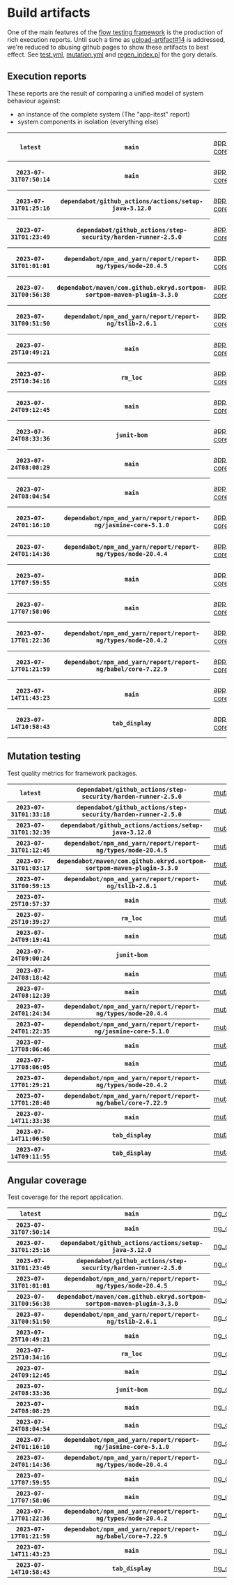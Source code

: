 # Build artifacts

One of the main features of the [flow testing framework](https://github.com/Mastercard/flow) is the production of rich execution reports.
Until such a time as [upload-artifact#14](https://github.com/actions/upload-artifact/issues/14) is addressed, we're reduced to abusing github pages to show these artifacts to best effect.
See [test.yml](https://github.com/Mastercard/flow/blob/main/.github/workflows/test.yml), [mutation.yml](https://github.com/Mastercard/flow/blob/main/.github/workflows/mutation.yml) and [regen_index.pl](https://github.com/Mastercard/flow/blob/pages/regen_index.pl) for the gory details.

## Execution reports

These reports are the result of comparing a unified model of system behaviour against:
 * an instance of the complete system (The "app-itest" report)
 * system components in isolation (everything else)

<!-- start:execution -->
<table>
	<tbody>
		<tr> <th><code>latest</code></th>
			 <th><code>main</code></th>
			<td><a href="execution/latest/example/app-core/target/mctf/latest/index.html">app-core</a></td>
			<td><a href="execution/latest/example/app-histogram/target/mctf/latest/index.html">app-histogram</a></td>
			<td><a href="execution/latest/example/app-itest/target/mctf/latest/index.html">app-itest</a></td>
			<td><a href="execution/latest/example/app-queue/target/mctf/latest/index.html">app-queue</a></td>
			<td><a href="execution/latest/example/app-store/target/mctf/latest/index.html">app-store</a></td>
			<td><a href="execution/latest/example/app-ui/target/mctf/latest/index.html">app-ui</a></td>
			<td><a href="execution/latest/example/app-web-ui/target/mctf/latest/index.html">app-web-ui</a></td>
		</tr>
		<tr> <th><code>2023-07-31T07:50:14</code></th>
			 <th><code>main</code></th>
			<td><a href="execution/1690789814/example/app-core/target/mctf/latest/index.html">app-core</a></td>
			<td><a href="execution/1690789814/example/app-histogram/target/mctf/latest/index.html">app-histogram</a></td>
			<td><a href="execution/1690789814/example/app-itest/target/mctf/latest/index.html">app-itest</a></td>
			<td><a href="execution/1690789814/example/app-queue/target/mctf/latest/index.html">app-queue</a></td>
			<td><a href="execution/1690789814/example/app-store/target/mctf/latest/index.html">app-store</a></td>
			<td><a href="execution/1690789814/example/app-ui/target/mctf/latest/index.html">app-ui</a></td>
			<td><a href="execution/1690789814/example/app-web-ui/target/mctf/latest/index.html">app-web-ui</a></td>
		</tr>
		<tr> <th><code>2023-07-31T01:25:16</code></th>
			 <th><code>dependabot/github_actions/actions/setup-java-3.12.0</code></th>
			<td><a href="execution/1690766716/example/app-core/target/mctf/latest/index.html">app-core</a></td>
			<td><a href="execution/1690766716/example/app-histogram/target/mctf/latest/index.html">app-histogram</a></td>
			<td><a href="execution/1690766716/example/app-itest/target/mctf/latest/index.html">app-itest</a></td>
			<td><a href="execution/1690766716/example/app-queue/target/mctf/latest/index.html">app-queue</a></td>
			<td><a href="execution/1690766716/example/app-store/target/mctf/latest/index.html">app-store</a></td>
			<td><a href="execution/1690766716/example/app-ui/target/mctf/latest/index.html">app-ui</a></td>
			<td><a href="execution/1690766716/example/app-web-ui/target/mctf/latest/index.html">app-web-ui</a></td>
		</tr>
		<tr> <th><code>2023-07-31T01:23:49</code></th>
			 <th><code>dependabot/github_actions/step-security/harden-runner-2.5.0</code></th>
			<td><a href="execution/1690766629/example/app-core/target/mctf/latest/index.html">app-core</a></td>
			<td><a href="execution/1690766629/example/app-histogram/target/mctf/latest/index.html">app-histogram</a></td>
			<td><a href="execution/1690766629/example/app-itest/target/mctf/latest/index.html">app-itest</a></td>
			<td><a href="execution/1690766629/example/app-queue/target/mctf/latest/index.html">app-queue</a></td>
			<td><a href="execution/1690766629/example/app-store/target/mctf/latest/index.html">app-store</a></td>
			<td><a href="execution/1690766629/example/app-ui/target/mctf/latest/index.html">app-ui</a></td>
			<td><a href="execution/1690766629/example/app-web-ui/target/mctf/latest/index.html">app-web-ui</a></td>
		</tr>
		<tr> <th><code>2023-07-31T01:01:01</code></th>
			 <th><code>dependabot/npm_and_yarn/report/report-ng/types/node-20.4.5</code></th>
			<td><a href="execution/1690765261/example/app-core/target/mctf/latest/index.html">app-core</a></td>
			<td><a href="execution/1690765261/example/app-histogram/target/mctf/latest/index.html">app-histogram</a></td>
			<td><a href="execution/1690765261/example/app-itest/target/mctf/latest/index.html">app-itest</a></td>
			<td><a href="execution/1690765261/example/app-queue/target/mctf/latest/index.html">app-queue</a></td>
			<td><a href="execution/1690765261/example/app-store/target/mctf/latest/index.html">app-store</a></td>
			<td><a href="execution/1690765261/example/app-ui/target/mctf/latest/index.html">app-ui</a></td>
			<td><a href="execution/1690765261/example/app-web-ui/target/mctf/latest/index.html">app-web-ui</a></td>
		</tr>
		<tr> <th><code>2023-07-31T00:56:38</code></th>
			 <th><code>dependabot/maven/com.github.ekryd.sortpom-sortpom-maven-plugin-3.3.0</code></th>
			<td><a href="execution/1690764998/example/app-core/target/mctf/latest/index.html">app-core</a></td>
			<td><a href="execution/1690764998/example/app-histogram/target/mctf/latest/index.html">app-histogram</a></td>
			<td><a href="execution/1690764998/example/app-itest/target/mctf/latest/index.html">app-itest</a></td>
			<td><a href="execution/1690764998/example/app-queue/target/mctf/latest/index.html">app-queue</a></td>
			<td><a href="execution/1690764998/example/app-store/target/mctf/latest/index.html">app-store</a></td>
			<td><a href="execution/1690764998/example/app-ui/target/mctf/latest/index.html">app-ui</a></td>
			<td><a href="execution/1690764998/example/app-web-ui/target/mctf/latest/index.html">app-web-ui</a></td>
		</tr>
		<tr> <th><code>2023-07-31T00:51:50</code></th>
			 <th><code>dependabot/npm_and_yarn/report/report-ng/tslib-2.6.1</code></th>
			<td><a href="execution/1690764710/example/app-core/target/mctf/latest/index.html">app-core</a></td>
			<td><a href="execution/1690764710/example/app-histogram/target/mctf/latest/index.html">app-histogram</a></td>
			<td><a href="execution/1690764710/example/app-itest/target/mctf/latest/index.html">app-itest</a></td>
			<td><a href="execution/1690764710/example/app-queue/target/mctf/latest/index.html">app-queue</a></td>
			<td><a href="execution/1690764710/example/app-store/target/mctf/latest/index.html">app-store</a></td>
			<td><a href="execution/1690764710/example/app-ui/target/mctf/latest/index.html">app-ui</a></td>
			<td><a href="execution/1690764710/example/app-web-ui/target/mctf/latest/index.html">app-web-ui</a></td>
		</tr>
		<tr> <th><code>2023-07-25T10:49:21</code></th>
			 <th><code>main</code></th>
			<td><a href="execution/1690282161/example/app-core/target/mctf/latest/index.html">app-core</a></td>
			<td><a href="execution/1690282161/example/app-histogram/target/mctf/latest/index.html">app-histogram</a></td>
			<td><a href="execution/1690282161/example/app-itest/target/mctf/latest/index.html">app-itest</a></td>
			<td><a href="execution/1690282161/example/app-queue/target/mctf/latest/index.html">app-queue</a></td>
			<td><a href="execution/1690282161/example/app-store/target/mctf/latest/index.html">app-store</a></td>
			<td><a href="execution/1690282161/example/app-ui/target/mctf/latest/index.html">app-ui</a></td>
			<td><a href="execution/1690282161/example/app-web-ui/target/mctf/latest/index.html">app-web-ui</a></td>
		</tr>
		<tr> <th><code>2023-07-25T10:34:16</code></th>
			 <th><code>rm_loc</code></th>
			<td><a href="execution/1690281256/example/app-core/target/mctf/latest/index.html">app-core</a></td>
			<td><a href="execution/1690281256/example/app-histogram/target/mctf/latest/index.html">app-histogram</a></td>
			<td><a href="execution/1690281256/example/app-itest/target/mctf/latest/index.html">app-itest</a></td>
			<td><a href="execution/1690281256/example/app-queue/target/mctf/latest/index.html">app-queue</a></td>
			<td><a href="execution/1690281256/example/app-store/target/mctf/latest/index.html">app-store</a></td>
			<td><a href="execution/1690281256/example/app-ui/target/mctf/latest/index.html">app-ui</a></td>
			<td><a href="execution/1690281256/example/app-web-ui/target/mctf/latest/index.html">app-web-ui</a></td>
		</tr>
		<tr> <th><code>2023-07-24T09:12:45</code></th>
			 <th><code>main</code></th>
			<td><a href="execution/1690189965/example/app-core/target/mctf/latest/index.html">app-core</a></td>
			<td><a href="execution/1690189965/example/app-histogram/target/mctf/latest/index.html">app-histogram</a></td>
			<td><a href="execution/1690189965/example/app-itest/target/mctf/latest/index.html">app-itest</a></td>
			<td><a href="execution/1690189965/example/app-queue/target/mctf/latest/index.html">app-queue</a></td>
			<td><a href="execution/1690189965/example/app-store/target/mctf/latest/index.html">app-store</a></td>
			<td><a href="execution/1690189965/example/app-ui/target/mctf/latest/index.html">app-ui</a></td>
			<td><a href="execution/1690189965/example/app-web-ui/target/mctf/latest/index.html">app-web-ui</a></td>
		</tr>
		<tr> <th><code>2023-07-24T08:33:36</code></th>
			 <th><code>junit-bom</code></th>
			<td><a href="execution/1690187616/example/app-core/target/mctf/latest/index.html">app-core</a></td>
			<td><a href="execution/1690187616/example/app-histogram/target/mctf/latest/index.html">app-histogram</a></td>
			<td><a href="execution/1690187616/example/app-itest/target/mctf/latest/index.html">app-itest</a></td>
			<td><a href="execution/1690187616/example/app-queue/target/mctf/latest/index.html">app-queue</a></td>
			<td><a href="execution/1690187616/example/app-store/target/mctf/latest/index.html">app-store</a></td>
			<td><a href="execution/1690187616/example/app-ui/target/mctf/latest/index.html">app-ui</a></td>
			<td><a href="execution/1690187616/example/app-web-ui/target/mctf/latest/index.html">app-web-ui</a></td>
		</tr>
		<tr> <th><code>2023-07-24T08:08:29</code></th>
			 <th><code>main</code></th>
			<td><a href="execution/1690186109/example/app-core/target/mctf/latest/index.html">app-core</a></td>
			<td><a href="execution/1690186109/example/app-histogram/target/mctf/latest/index.html">app-histogram</a></td>
			<td><a href="execution/1690186109/example/app-itest/target/mctf/latest/index.html">app-itest</a></td>
			<td><a href="execution/1690186109/example/app-queue/target/mctf/latest/index.html">app-queue</a></td>
			<td><a href="execution/1690186109/example/app-store/target/mctf/latest/index.html">app-store</a></td>
			<td><a href="execution/1690186109/example/app-ui/target/mctf/latest/index.html">app-ui</a></td>
			<td><a href="execution/1690186109/example/app-web-ui/target/mctf/latest/index.html">app-web-ui</a></td>
		</tr>
		<tr> <th><code>2023-07-24T08:04:54</code></th>
			 <th><code>main</code></th>
			<td><a href="execution/1690185894/example/app-core/target/mctf/latest/index.html">app-core</a></td>
			<td><a href="execution/1690185894/example/app-histogram/target/mctf/latest/index.html">app-histogram</a></td>
			<td><a href="execution/1690185894/example/app-itest/target/mctf/latest/index.html">app-itest</a></td>
			<td><a href="execution/1690185894/example/app-queue/target/mctf/latest/index.html">app-queue</a></td>
			<td><a href="execution/1690185894/example/app-store/target/mctf/latest/index.html">app-store</a></td>
			<td><a href="execution/1690185894/example/app-ui/target/mctf/latest/index.html">app-ui</a></td>
			<td><a href="execution/1690185894/example/app-web-ui/target/mctf/latest/index.html">app-web-ui</a></td>
		</tr>
		<tr> <th><code>2023-07-24T01:16:10</code></th>
			 <th><code>dependabot/npm_and_yarn/report/report-ng/jasmine-core-5.1.0</code></th>
			<td><a href="execution/1690161370/example/app-core/target/mctf/latest/index.html">app-core</a></td>
			<td><a href="execution/1690161370/example/app-histogram/target/mctf/latest/index.html">app-histogram</a></td>
			<td><a href="execution/1690161370/example/app-itest/target/mctf/latest/index.html">app-itest</a></td>
			<td><a href="execution/1690161370/example/app-queue/target/mctf/latest/index.html">app-queue</a></td>
			<td><a href="execution/1690161370/example/app-store/target/mctf/latest/index.html">app-store</a></td>
			<td><a href="execution/1690161370/example/app-ui/target/mctf/latest/index.html">app-ui</a></td>
			<td><a href="execution/1690161370/example/app-web-ui/target/mctf/latest/index.html">app-web-ui</a></td>
		</tr>
		<tr> <th><code>2023-07-24T01:14:36</code></th>
			 <th><code>dependabot/npm_and_yarn/report/report-ng/types/node-20.4.4</code></th>
			<td><a href="execution/1690161276/example/app-core/target/mctf/latest/index.html">app-core</a></td>
			<td><a href="execution/1690161276/example/app-histogram/target/mctf/latest/index.html">app-histogram</a></td>
			<td><a href="execution/1690161276/example/app-itest/target/mctf/latest/index.html">app-itest</a></td>
			<td><a href="execution/1690161276/example/app-queue/target/mctf/latest/index.html">app-queue</a></td>
			<td><a href="execution/1690161276/example/app-store/target/mctf/latest/index.html">app-store</a></td>
			<td><a href="execution/1690161276/example/app-ui/target/mctf/latest/index.html">app-ui</a></td>
			<td><a href="execution/1690161276/example/app-web-ui/target/mctf/latest/index.html">app-web-ui</a></td>
		</tr>
		<tr> <th><code>2023-07-17T07:59:55</code></th>
			 <th><code>main</code></th>
			<td><a href="execution/1689580795/example/app-core/target/mctf/latest/index.html">app-core</a></td>
			<td><a href="execution/1689580795/example/app-histogram/target/mctf/latest/index.html">app-histogram</a></td>
			<td><a href="execution/1689580795/example/app-itest/target/mctf/latest/index.html">app-itest</a></td>
			<td><a href="execution/1689580795/example/app-queue/target/mctf/latest/index.html">app-queue</a></td>
			<td><a href="execution/1689580795/example/app-store/target/mctf/latest/index.html">app-store</a></td>
			<td><a href="execution/1689580795/example/app-ui/target/mctf/latest/index.html">app-ui</a></td>
			<td><a href="execution/1689580795/example/app-web-ui/target/mctf/latest/index.html">app-web-ui</a></td>
		</tr>
		<tr> <th><code>2023-07-17T07:58:06</code></th>
			 <th><code>main</code></th>
			<td><a href="execution/1689580686/example/app-core/target/mctf/latest/index.html">app-core</a></td>
			<td><a href="execution/1689580686/example/app-histogram/target/mctf/latest/index.html">app-histogram</a></td>
			<td><a href="execution/1689580686/example/app-itest/target/mctf/latest/index.html">app-itest</a></td>
			<td><a href="execution/1689580686/example/app-queue/target/mctf/latest/index.html">app-queue</a></td>
			<td><a href="execution/1689580686/example/app-store/target/mctf/latest/index.html">app-store</a></td>
			<td><a href="execution/1689580686/example/app-ui/target/mctf/latest/index.html">app-ui</a></td>
			<td><a href="execution/1689580686/example/app-web-ui/target/mctf/latest/index.html">app-web-ui</a></td>
		</tr>
		<tr> <th><code>2023-07-17T01:22:36</code></th>
			 <th><code>dependabot/npm_and_yarn/report/report-ng/types/node-20.4.2</code></th>
			<td><a href="execution/1689556956/example/app-core/target/mctf/latest/index.html">app-core</a></td>
			<td><a href="execution/1689556956/example/app-histogram/target/mctf/latest/index.html">app-histogram</a></td>
			<td><a href="execution/1689556956/example/app-itest/target/mctf/latest/index.html">app-itest</a></td>
			<td><a href="execution/1689556956/example/app-queue/target/mctf/latest/index.html">app-queue</a></td>
			<td><a href="execution/1689556956/example/app-store/target/mctf/latest/index.html">app-store</a></td>
			<td><a href="execution/1689556956/example/app-ui/target/mctf/latest/index.html">app-ui</a></td>
			<td><a href="execution/1689556956/example/app-web-ui/target/mctf/latest/index.html">app-web-ui</a></td>
		</tr>
		<tr> <th><code>2023-07-17T01:21:59</code></th>
			 <th><code>dependabot/npm_and_yarn/report/report-ng/babel/core-7.22.9</code></th>
			<td><a href="execution/1689556919/example/app-core/target/mctf/latest/index.html">app-core</a></td>
			<td><a href="execution/1689556919/example/app-histogram/target/mctf/latest/index.html">app-histogram</a></td>
			<td><a href="execution/1689556919/example/app-itest/target/mctf/latest/index.html">app-itest</a></td>
			<td><a href="execution/1689556919/example/app-queue/target/mctf/latest/index.html">app-queue</a></td>
			<td><a href="execution/1689556919/example/app-store/target/mctf/latest/index.html">app-store</a></td>
			<td><a href="execution/1689556919/example/app-ui/target/mctf/latest/index.html">app-ui</a></td>
			<td><a href="execution/1689556919/example/app-web-ui/target/mctf/latest/index.html">app-web-ui</a></td>
		</tr>
		<tr> <th><code>2023-07-14T11:43:23</code></th>
			 <th><code>main</code></th>
			<td><a href="execution/1689335003/example/app-core/target/mctf/latest/index.html">app-core</a></td>
			<td><a href="execution/1689335003/example/app-histogram/target/mctf/latest/index.html">app-histogram</a></td>
			<td><a href="execution/1689335003/example/app-itest/target/mctf/latest/index.html">app-itest</a></td>
			<td><a href="execution/1689335003/example/app-queue/target/mctf/latest/index.html">app-queue</a></td>
			<td><a href="execution/1689335003/example/app-store/target/mctf/latest/index.html">app-store</a></td>
			<td><a href="execution/1689335003/example/app-ui/target/mctf/latest/index.html">app-ui</a></td>
			<td><a href="execution/1689335003/example/app-web-ui/target/mctf/latest/index.html">app-web-ui</a></td>
		</tr>
		<tr> <th><code>2023-07-14T10:58:43</code></th>
			 <th><code>tab_display</code></th>
			<td><a href="execution/1689332323/example/app-core/target/mctf/latest/index.html">app-core</a></td>
			<td><a href="execution/1689332323/example/app-histogram/target/mctf/latest/index.html">app-histogram</a></td>
			<td><a href="execution/1689332323/example/app-itest/target/mctf/latest/index.html">app-itest</a></td>
			<td><a href="execution/1689332323/example/app-queue/target/mctf/latest/index.html">app-queue</a></td>
			<td><a href="execution/1689332323/example/app-store/target/mctf/latest/index.html">app-store</a></td>
			<td><a href="execution/1689332323/example/app-ui/target/mctf/latest/index.html">app-ui</a></td>
			<td><a href="execution/1689332323/example/app-web-ui/target/mctf/latest/index.html">app-web-ui</a></td>
		</tr>
	</tbody>
</table>
<!-- end:execution -->

## Mutation testing

Test quality metrics for framework packages.

<!-- start:mutation -->
<table>
	<tbody>
		<tr> <th><code>latest</code></th>
			 <th><code>dependabot/github_actions/step-security/harden-runner-2.5.0</code></th>
			<td><a href="mutation/latest/mutation_report/index.html">mutation</a></td>
			<td></td>
			<td></td>
			<td></td>
			<td></td>
			<td></td>
			<td></td>
			<td></td>
			<td></td>
			<td></td>
			<td></td>
			<td></td>
			<td></td>
			<td></td>
			<td></td>
		</tr>
		<tr> <th><code>2023-07-31T01:33:18</code></th>
			 <th><code>dependabot/github_actions/step-security/harden-runner-2.5.0</code></th>
			<td><a href="mutation/1690767198/mutation_report/index.html">mutation</a></td>
			<td></td>
			<td></td>
			<td></td>
			<td></td>
			<td></td>
			<td></td>
			<td></td>
			<td></td>
			<td></td>
			<td></td>
			<td></td>
			<td></td>
			<td></td>
			<td></td>
		</tr>
		<tr> <th><code>2023-07-31T01:32:39</code></th>
			 <th><code>dependabot/github_actions/actions/setup-java-3.12.0</code></th>
			<td><a href="mutation/1690767159/mutation_report/index.html">mutation</a></td>
			<td></td>
			<td></td>
			<td></td>
			<td></td>
			<td></td>
			<td></td>
			<td></td>
			<td></td>
			<td></td>
			<td></td>
			<td></td>
			<td></td>
			<td></td>
			<td></td>
		</tr>
		<tr> <th><code>2023-07-31T01:12:45</code></th>
			 <th><code>dependabot/npm_and_yarn/report/report-ng/types/node-20.4.5</code></th>
			<td><a href="mutation/1690765965/mutation_report/index.html">mutation</a></td>
			<td></td>
			<td></td>
			<td></td>
			<td></td>
			<td></td>
			<td></td>
			<td></td>
			<td></td>
			<td></td>
			<td></td>
			<td></td>
			<td></td>
			<td></td>
			<td></td>
		</tr>
		<tr> <th><code>2023-07-31T01:03:17</code></th>
			 <th><code>dependabot/maven/com.github.ekryd.sortpom-sortpom-maven-plugin-3.3.0</code></th>
			<td><a href="mutation/1690765397/mutation_report/index.html">mutation</a></td>
			<td></td>
			<td></td>
			<td></td>
			<td></td>
			<td></td>
			<td></td>
			<td></td>
			<td></td>
			<td></td>
			<td></td>
			<td></td>
			<td></td>
			<td></td>
			<td></td>
		</tr>
		<tr> <th><code>2023-07-31T00:59:13</code></th>
			 <th><code>dependabot/npm_and_yarn/report/report-ng/tslib-2.6.1</code></th>
			<td><a href="mutation/1690765153/mutation_report/index.html">mutation</a></td>
			<td></td>
			<td></td>
			<td></td>
			<td></td>
			<td></td>
			<td></td>
			<td></td>
			<td></td>
			<td></td>
			<td></td>
			<td></td>
			<td></td>
			<td></td>
			<td></td>
		</tr>
		<tr> <th><code>2023-07-25T10:57:37</code></th>
			 <th><code>main</code></th>
			<td><a href="mutation/1690282657/mutation_report/index.html">mutation</a></td>
			<td></td>
			<td></td>
			<td></td>
			<td></td>
			<td></td>
			<td></td>
			<td></td>
			<td></td>
			<td></td>
			<td></td>
			<td></td>
			<td></td>
			<td></td>
			<td></td>
		</tr>
		<tr> <th><code>2023-07-25T10:39:27</code></th>
			 <th><code>rm_loc</code></th>
			<td><a href="mutation/1690281567/mutation_report/index.html">mutation</a></td>
			<td></td>
			<td></td>
			<td></td>
			<td></td>
			<td></td>
			<td></td>
			<td></td>
			<td></td>
			<td></td>
			<td></td>
			<td></td>
			<td></td>
			<td></td>
			<td></td>
		</tr>
		<tr> <th><code>2023-07-24T09:19:41</code></th>
			 <th><code>main</code></th>
			<td><a href="mutation/1690190381/mutation_report/index.html">mutation</a></td>
			<td></td>
			<td></td>
			<td></td>
			<td></td>
			<td></td>
			<td></td>
			<td></td>
			<td></td>
			<td></td>
			<td></td>
			<td></td>
			<td></td>
			<td></td>
			<td></td>
		</tr>
		<tr> <th><code>2023-07-24T09:00:24</code></th>
			 <th><code>junit-bom</code></th>
			<td></td>
			<td><a href="mutation/1690189224/mutation_report/index.html">mutation_report</a></td>
			<td><a href="mutation/1690189224/project_mutation_reports/api/target/pit-reports/index.html">project_mutation_reports/api/target/pit-reports</a></td>
			<td><a href="mutation/1690189224/project_mutation_reports/builder/target/pit-reports/index.html">project_mutation_reports/builder/target/pit-reports</a></td>
			<td><a href="mutation/1690189224/project_mutation_reports/message/message-core/target/pit-reports/index.html">project_mutation_reports/message/message-core/target/pit-reports</a></td>
			<td><a href="mutation/1690189224/project_mutation_reports/message/message-http/target/pit-reports/index.html">project_mutation_reports/message/message-http/target/pit-reports</a></td>
			<td><a href="mutation/1690189224/project_mutation_reports/message/message-json/target/pit-reports/index.html">project_mutation_reports/message/message-json/target/pit-reports</a></td>
			<td><a href="mutation/1690189224/project_mutation_reports/message/message-sql/target/pit-reports/index.html">project_mutation_reports/message/message-sql/target/pit-reports</a></td>
			<td><a href="mutation/1690189224/project_mutation_reports/message/message-text/target/pit-reports/index.html">project_mutation_reports/message/message-text/target/pit-reports</a></td>
			<td><a href="mutation/1690189224/project_mutation_reports/message/message-web/target/pit-reports/index.html">project_mutation_reports/message/message-web/target/pit-reports</a></td>
			<td><a href="mutation/1690189224/project_mutation_reports/message/message-xml/target/pit-reports/index.html">project_mutation_reports/message/message-xml/target/pit-reports</a></td>
			<td><a href="mutation/1690189224/project_mutation_reports/model/target/pit-reports/index.html">project_mutation_reports/model/target/pit-reports</a></td>
			<td><a href="mutation/1690189224/project_mutation_reports/report/report-core/target/pit-reports/index.html">project_mutation_reports/report/report-core/target/pit-reports</a></td>
			<td><a href="mutation/1690189224/project_mutation_reports/validation/validation-core/target/pit-reports/index.html">project_mutation_reports/validation/validation-core/target/pit-reports</a></td>
			<td><a href="mutation/1690189224/project_mutation_reports/validation/validation-junit5/target/pit-reports/index.html">project_mutation_reports/validation/validation-junit5/target/pit-reports</a></td>
		</tr>
		<tr> <th><code>2023-07-24T08:18:42</code></th>
			 <th><code>main</code></th>
			<td><a href="mutation/1690186722/mutation_report/index.html">mutation</a></td>
			<td></td>
			<td></td>
			<td></td>
			<td></td>
			<td></td>
			<td></td>
			<td></td>
			<td></td>
			<td></td>
			<td></td>
			<td></td>
			<td></td>
			<td></td>
			<td></td>
		</tr>
		<tr> <th><code>2023-07-24T08:12:39</code></th>
			 <th><code>main</code></th>
			<td><a href="mutation/1690186359/mutation_report/index.html">mutation</a></td>
			<td></td>
			<td></td>
			<td></td>
			<td></td>
			<td></td>
			<td></td>
			<td></td>
			<td></td>
			<td></td>
			<td></td>
			<td></td>
			<td></td>
			<td></td>
			<td></td>
		</tr>
		<tr> <th><code>2023-07-24T01:24:34</code></th>
			 <th><code>dependabot/npm_and_yarn/report/report-ng/types/node-20.4.4</code></th>
			<td><a href="mutation/1690161874/mutation_report/index.html">mutation</a></td>
			<td></td>
			<td></td>
			<td></td>
			<td></td>
			<td></td>
			<td></td>
			<td></td>
			<td></td>
			<td></td>
			<td></td>
			<td></td>
			<td></td>
			<td></td>
			<td></td>
		</tr>
		<tr> <th><code>2023-07-24T01:22:35</code></th>
			 <th><code>dependabot/npm_and_yarn/report/report-ng/jasmine-core-5.1.0</code></th>
			<td><a href="mutation/1690161755/mutation_report/index.html">mutation</a></td>
			<td></td>
			<td></td>
			<td></td>
			<td></td>
			<td></td>
			<td></td>
			<td></td>
			<td></td>
			<td></td>
			<td></td>
			<td></td>
			<td></td>
			<td></td>
			<td></td>
		</tr>
		<tr> <th><code>2023-07-17T08:06:46</code></th>
			 <th><code>main</code></th>
			<td><a href="mutation/1689581206/mutation_report/index.html">mutation</a></td>
			<td></td>
			<td></td>
			<td></td>
			<td></td>
			<td></td>
			<td></td>
			<td></td>
			<td></td>
			<td></td>
			<td></td>
			<td></td>
			<td></td>
			<td></td>
			<td></td>
		</tr>
		<tr> <th><code>2023-07-17T08:06:05</code></th>
			 <th><code>main</code></th>
			<td><a href="mutation/1689581165/mutation_report/index.html">mutation</a></td>
			<td></td>
			<td></td>
			<td></td>
			<td></td>
			<td></td>
			<td></td>
			<td></td>
			<td></td>
			<td></td>
			<td></td>
			<td></td>
			<td></td>
			<td></td>
			<td></td>
		</tr>
		<tr> <th><code>2023-07-17T01:29:21</code></th>
			 <th><code>dependabot/npm_and_yarn/report/report-ng/types/node-20.4.2</code></th>
			<td><a href="mutation/1689557361/mutation_report/index.html">mutation</a></td>
			<td></td>
			<td></td>
			<td></td>
			<td></td>
			<td></td>
			<td></td>
			<td></td>
			<td></td>
			<td></td>
			<td></td>
			<td></td>
			<td></td>
			<td></td>
			<td></td>
		</tr>
		<tr> <th><code>2023-07-17T01:28:48</code></th>
			 <th><code>dependabot/npm_and_yarn/report/report-ng/babel/core-7.22.9</code></th>
			<td><a href="mutation/1689557328/mutation_report/index.html">mutation</a></td>
			<td></td>
			<td></td>
			<td></td>
			<td></td>
			<td></td>
			<td></td>
			<td></td>
			<td></td>
			<td></td>
			<td></td>
			<td></td>
			<td></td>
			<td></td>
			<td></td>
		</tr>
		<tr> <th><code>2023-07-14T11:33:38</code></th>
			 <th><code>main</code></th>
			<td><a href="mutation/1689334418/mutation_report/index.html">mutation</a></td>
			<td></td>
			<td></td>
			<td></td>
			<td></td>
			<td></td>
			<td></td>
			<td></td>
			<td></td>
			<td></td>
			<td></td>
			<td></td>
			<td></td>
			<td></td>
			<td></td>
		</tr>
		<tr> <th><code>2023-07-14T11:06:50</code></th>
			 <th><code>tab_display</code></th>
			<td><a href="mutation/1689332810/mutation_report/index.html">mutation</a></td>
			<td></td>
			<td></td>
			<td></td>
			<td></td>
			<td></td>
			<td></td>
			<td></td>
			<td></td>
			<td></td>
			<td></td>
			<td></td>
			<td></td>
			<td></td>
			<td></td>
		</tr>
		<tr> <th><code>2023-07-14T09:11:55</code></th>
			 <th><code>tab_display</code></th>
			<td><a href="mutation/1689325915/mutation_report/index.html">mutation</a></td>
			<td></td>
			<td></td>
			<td></td>
			<td></td>
			<td></td>
			<td></td>
			<td></td>
			<td></td>
			<td></td>
			<td></td>
			<td></td>
			<td></td>
			<td></td>
			<td></td>
		</tr>
	</tbody>
</table>
<!-- end:mutation -->

## Angular coverage

Test coverage for the report application.

<!-- start:ng_coverage -->
<table>
	<tbody>
		<tr> <th><code>latest</code></th>
			 <th><code>main</code></th>
			<td><a href="ng_coverage/latest/report/index.html">ng_coverage</a></td>
		</tr>
		<tr> <th><code>2023-07-31T07:50:14</code></th>
			 <th><code>main</code></th>
			<td><a href="ng_coverage/1690789814/report/index.html">ng_coverage</a></td>
		</tr>
		<tr> <th><code>2023-07-31T01:25:16</code></th>
			 <th><code>dependabot/github_actions/actions/setup-java-3.12.0</code></th>
			<td><a href="ng_coverage/1690766716/report/index.html">ng_coverage</a></td>
		</tr>
		<tr> <th><code>2023-07-31T01:23:49</code></th>
			 <th><code>dependabot/github_actions/step-security/harden-runner-2.5.0</code></th>
			<td><a href="ng_coverage/1690766629/report/index.html">ng_coverage</a></td>
		</tr>
		<tr> <th><code>2023-07-31T01:01:01</code></th>
			 <th><code>dependabot/npm_and_yarn/report/report-ng/types/node-20.4.5</code></th>
			<td><a href="ng_coverage/1690765261/report/index.html">ng_coverage</a></td>
		</tr>
		<tr> <th><code>2023-07-31T00:56:38</code></th>
			 <th><code>dependabot/maven/com.github.ekryd.sortpom-sortpom-maven-plugin-3.3.0</code></th>
			<td><a href="ng_coverage/1690764998/report/index.html">ng_coverage</a></td>
		</tr>
		<tr> <th><code>2023-07-31T00:51:50</code></th>
			 <th><code>dependabot/npm_and_yarn/report/report-ng/tslib-2.6.1</code></th>
			<td><a href="ng_coverage/1690764710/report/index.html">ng_coverage</a></td>
		</tr>
		<tr> <th><code>2023-07-25T10:49:21</code></th>
			 <th><code>main</code></th>
			<td><a href="ng_coverage/1690282161/report/index.html">ng_coverage</a></td>
		</tr>
		<tr> <th><code>2023-07-25T10:34:16</code></th>
			 <th><code>rm_loc</code></th>
			<td><a href="ng_coverage/1690281256/report/index.html">ng_coverage</a></td>
		</tr>
		<tr> <th><code>2023-07-24T09:12:45</code></th>
			 <th><code>main</code></th>
			<td><a href="ng_coverage/1690189965/report/index.html">ng_coverage</a></td>
		</tr>
		<tr> <th><code>2023-07-24T08:33:36</code></th>
			 <th><code>junit-bom</code></th>
			<td><a href="ng_coverage/1690187616/report/index.html">ng_coverage</a></td>
		</tr>
		<tr> <th><code>2023-07-24T08:08:29</code></th>
			 <th><code>main</code></th>
			<td><a href="ng_coverage/1690186109/report/index.html">ng_coverage</a></td>
		</tr>
		<tr> <th><code>2023-07-24T08:04:54</code></th>
			 <th><code>main</code></th>
			<td><a href="ng_coverage/1690185894/report/index.html">ng_coverage</a></td>
		</tr>
		<tr> <th><code>2023-07-24T01:16:10</code></th>
			 <th><code>dependabot/npm_and_yarn/report/report-ng/jasmine-core-5.1.0</code></th>
			<td><a href="ng_coverage/1690161370/report/index.html">ng_coverage</a></td>
		</tr>
		<tr> <th><code>2023-07-24T01:14:36</code></th>
			 <th><code>dependabot/npm_and_yarn/report/report-ng/types/node-20.4.4</code></th>
			<td><a href="ng_coverage/1690161276/report/index.html">ng_coverage</a></td>
		</tr>
		<tr> <th><code>2023-07-17T07:59:55</code></th>
			 <th><code>main</code></th>
			<td><a href="ng_coverage/1689580795/report/index.html">ng_coverage</a></td>
		</tr>
		<tr> <th><code>2023-07-17T07:58:06</code></th>
			 <th><code>main</code></th>
			<td><a href="ng_coverage/1689580686/report/index.html">ng_coverage</a></td>
		</tr>
		<tr> <th><code>2023-07-17T01:22:36</code></th>
			 <th><code>dependabot/npm_and_yarn/report/report-ng/types/node-20.4.2</code></th>
			<td><a href="ng_coverage/1689556956/report/index.html">ng_coverage</a></td>
		</tr>
		<tr> <th><code>2023-07-17T01:21:59</code></th>
			 <th><code>dependabot/npm_and_yarn/report/report-ng/babel/core-7.22.9</code></th>
			<td><a href="ng_coverage/1689556919/report/index.html">ng_coverage</a></td>
		</tr>
		<tr> <th><code>2023-07-14T11:43:23</code></th>
			 <th><code>main</code></th>
			<td><a href="ng_coverage/1689335003/report/index.html">ng_coverage</a></td>
		</tr>
		<tr> <th><code>2023-07-14T10:58:43</code></th>
			 <th><code>tab_display</code></th>
			<td><a href="ng_coverage/1689332323/report/index.html">ng_coverage</a></td>
		</tr>
	</tbody>
</table>
<!-- end:ng_coverage -->